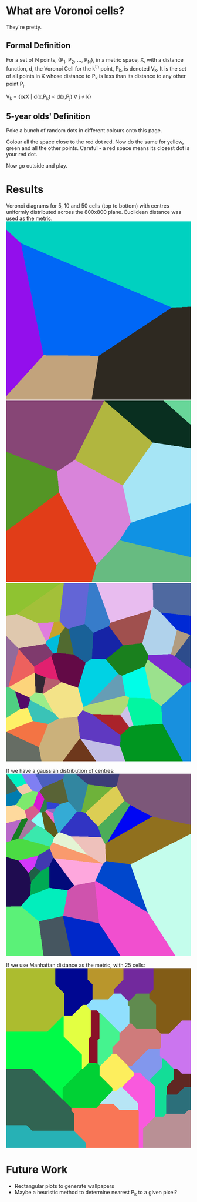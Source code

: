 # What are Voronoi cells?
They're pretty.
## Formal Definition
For a set of N points, {P<sub>1</sub>, P<sub>2</sub>, ..., P<sub>N</sub>}, in a metric space, X, with a distance function, d, the Voronoi Cell for the k<sup>th</sup> point, P<sub>k</sub>, is denoted V<sub>k</sub>. It is the set of all points in X whose distance to P<sub>k</sub> is less than its distance to any other point P<sub>j</sub>.

V<sub>k</sub> = {xϵX | d(x,P<sub>k</sub>) < d(x,P<sub>j</sub>) ∀ j ≠ k}

## 5-year olds' Definition
Poke a bunch of random dots in different colours onto this page.

Colour all the space close to the red dot red. Now do the same for yellow, green and all the other points. Careful - a red space means its closest dot is your red dot.

Now go outside and play.

# Results
Voronoi diagrams for 5, 10 and 50 cells (top to bottom) with centres uniformly distributed across the 800x800 plane. Euclidean distance was used as the metric.
![Euclidean Distance Voronoi Diagram 5 cells](./results/E5.png)
![Euclidean Distance Voronoi Diagram 10 cells](./results/E10.png)
![Euclidean Distance Voronoi Diagram 50 cells](./results/E50.png)

If we have a gaussian distribution of centres:
![Euclidean Distance Gausian Voronoi Diagram 50 cells](./results/E50G.png)

If we use Manhattan distance as the metric, with 25 cells:
![Manhattan Distance Voronoi Diagram 50 cells](./results/M25.png)

# Future Work
* Rectangular plots to generate wallpapers
* Maybe a heuristic method to determine nearest P<sub>k</sub> to a given pixel?